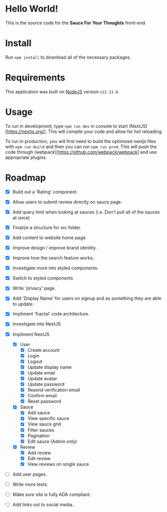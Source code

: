 # Hello World!

This is the source code for the **Sauce For Your Thoughts** front-end.

# Install

Run `npm install` to download all of the necessary packages.

# Requirements

This application was built on [NodeJS](https://nodejs.org/en/) version `v12.13.0`.

# Usage

To run in development, type `npm run dev` in console to start (NextJS)[https://nextjs.org/]. This will compile your code and allow for hot reloading.

To run in production, you will first need to build the optimized nextjs files with `npm run build` and then you can run `npm run prod`. This will push the code through (webpack)[https://github.com/webpack/webpack] and use appropriate plugins.

# Roadmap

- [x] Build out a 'Rating' component.
- [x] Allow users to submit review directly on sauce page.
- [x] Add query limit when looking at sauces (i.e. Don't pull all of the sauces at once)
- [x] Finalize a structure for src folder.
- [x] Add content to website home page.
- [x] Improve design / improve brand identity.
- [x] Improve how the search feature works.
- [x] Investigate more into styled components.
- [x] Switch to styled components
- [x] Write 'privacy' page.
- [x] Add 'Display Name' for users on signup and as something they are able to update.
- [x] Impliment 'fractal' code architecture.
- [x] Investigate into NextJS
- [x] Impliment NextJS
  - [x] User
      - [x] Create account
      - [x] Login
      - [x] Logout
      - [x] Update display name
      - [x] Update email
      - [x] Update avatar
      - [x] Update password
      - [x] Resend verification email
      - [x] Confirm email
      - [x] Reset password
  - [x] Sauce
    - [x] Add sauce
    - [x] View specific sauce
    - [x] View sauce grid
    - [x] Filter sauces
    - [x] Pagination
    - [x] Edit sauce (Admin only)
  - [x] Review
    - [x] Add review
    - [x] Edit review
    - [x] View reviews on single sauce
    
- [ ] Add user pages.
- [ ] Write more tests.
- [ ] Make sure site is fully ADA compliant.
- [ ] Add links out to social media.

